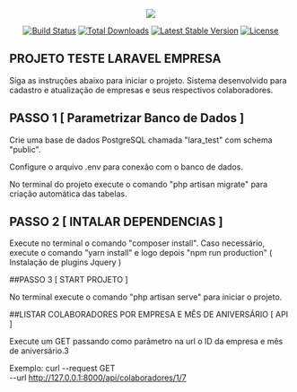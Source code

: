 <p align="center"><img src="https://laravel.com/assets/img/components/logo-laravel.svg"></p>

<p align="center">
<a href="https://travis-ci.org/laravel/framework"><img src="https://travis-ci.org/laravel/framework.svg" alt="Build Status"></a>
<a href="https://packagist.org/packages/laravel/framework"><img src="https://poser.pugx.org/laravel/framework/d/total.svg" alt="Total Downloads"></a>
<a href="https://packagist.org/packages/laravel/framework"><img src="https://poser.pugx.org/laravel/framework/v/stable.svg" alt="Latest Stable Version"></a>
<a href="https://packagist.org/packages/laravel/framework"><img src="https://poser.pugx.org/laravel/framework/license.svg" alt="License"></a>
</p>

## PROJETO TESTE LARAVEL EMPRESA

Siga as instruções abaixo para iniciar o projeto. Sistema desenvolvido para cadastro e atualização de empresas e seus respectivos colaboradores.

## PASSO 1 [ Parametrizar Banco de Dados ]

Crie uma base de dados PostgreSQL chamada "lara_test" com schema "public".

Configure o arquivo .env para conexão com o banco de dados.

No terminal do projeto execute o comando "php artisan migrate" para criação automática das tabelas.

## PASSO 2 [ INTALAR DEPENDENCIAS ]

Execute no terminal o comando "composer install".
Caso necessário, execute o comando "yarn install" e logo depois "npm run production" ( Instalação de plugins Jquery ) 

##PASSO 3 [ START PROJETO ]

No terminal execute o comando "php artisan serve" para iniciar o projeto.

##LISTAR COLABORADORES POR EMPRESA E MÊS DE ANIVERSÁRIO [ API ]

Execute um GET passando como parâmetro na url o ID da empresa e mês de aniversário.3

Exemplo:
curl --request GET \
     --url http://127.0.0.1:8000/api/colaboradores/1/7
